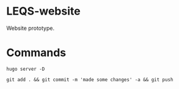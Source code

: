 # LEQS-website

Website prototype.

# Commands
```
hugo server -D
```


```git add . && git commit -m 'made some changes' -a && git push```